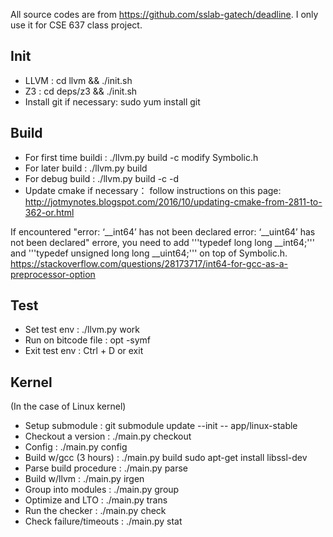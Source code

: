 All source codes are from https://github.com/sslab-gatech/deadline. I only use it for CSE 637 class project.

Init
----

- LLVM    : cd llvm && ./init.sh
- Z3      : cd deps/z3 && ./init.sh
- Install git if necessary: sudo yum install git

Build
-----

- For first time buildi   : ./llvm.py build -c modify Symbolic.h
- For later build         : ./llvm.py build
- For debug build         : ./llvm.py build -c -d <item>
- Update cmake if necessary： follow instructions on this page: http://jotmynotes.blogspot.com/2016/10/updating-cmake-from-2811-to-362-or.html

If encountered "error: ‘__int64’ has not been declared
error: ‘__uint64’ has not been declared" errore, you need to add '''typedef long long __int64;''' and '''typedef unsigned long long __uint64;''' on top of Symbolic.h.
https://stackoverflow.com/questions/28173717/int64-for-gcc-as-a-preprocessor-option

Test
----

- Set test env            : ./llvm.py work
- Run on bitcode file     : opt -symf <path-to-output> <path-to-bitcode>
- Exit test env           : Ctrl + D or exit

Kernel
------

(In the case of Linux kernel)

- Setup submodule         : git submodule update --init -- app/linux-stable
- Checkout a version      : ./main.py checkout
- Config                  : ./main.py config
- Build w/gcc (3 hours)   : ./main.py build sudo apt-get install libssl-dev
- Parse build procedure   : ./main.py parse
- Build w/llvm            : ./main.py irgen
- Group into modules      : ./main.py group
- Optimize and LTO        : ./main.py trans
- Run the checker         : ./main.py check
- Check failure/timeouts  : ./main.py stat
